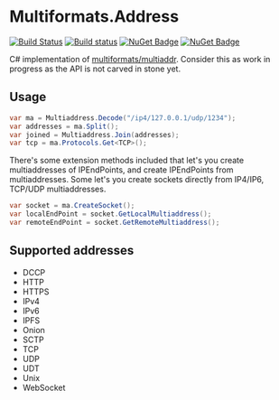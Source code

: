 # Multiformats.Address

[![Build Status](https://travis-ci.org/tabrath/cs-multiaddress.svg?branch=master)](https://travis-ci.org/tabrath/cs-multiaddress)
[![Build status](https://ci.appveyor.com/api/projects/status/4edkkka63u76r6vs?svg=true)](https://ci.appveyor.com/project/tabrath/cs-multiaddress)
[![NuGet Badge](https://buildstats.info/nuget/Multiformats.Address)](https://www.nuget.org/packages/Multiformats.Address/)
[![NuGet Badge](https://buildstats.info/nuget/Multiformats.Address.Net)](https://www.nuget.org/packages/Multiformats.Address.Net/)

C# implementation of [multiformats/multiaddr](https://github.com/multiformats/multiaddr).
Consider this as work in progress as the API is not carved in stone yet.

## Usage
``` cs
var ma = Multiaddress.Decode("/ip4/127.0.0.1/udp/1234");
var addresses = ma.Split();
var joined = Multiaddress.Join(addresses);
var tcp = ma.Protocols.Get<TCP>();
```

There's some extension methods included that let's you create multiaddresses of IPEndPoints, and create IPEndPoints from multiaddresses.
Some let's you create sockets directly from IP4/IP6, TCP/UDP multiaddresses.

``` cs
var socket = ma.CreateSocket();
var localEndPoint = socket.GetLocalMultiaddress();
var remoteEndPoint = socket.GetRemoteMultiaddress();
```

## Supported addresses

* DCCP
* HTTP
* HTTPS
* IPv4
* IPv6
* IPFS
* Onion
* SCTP
* TCP
* UDP
* UDT
* Unix
* WebSocket

